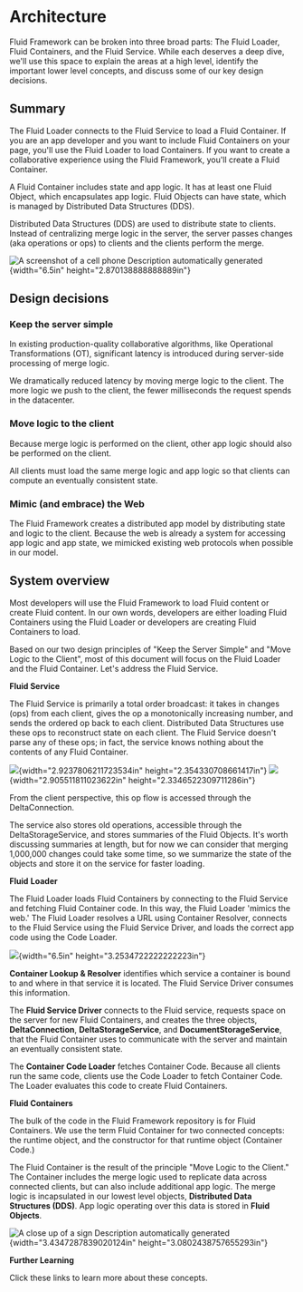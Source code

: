 # Architecture

Fluid Framework can be broken into three broad parts: The Fluid Loader, Fluid Containers, and the Fluid Service. While
each deserves a deep dive, we'll use this space to explain the areas at a high level, identify the important lower
level concepts, and discuss some of our key design decisions.

## Summary

The Fluid Loader connects to the Fluid Service to load a Fluid Container. If you are an app developer and you want to
include Fluid Containers on your page, you'll use the Fluid Loader to load Containers. If you want to create a
collaborative experience using the Fluid Framework, you'll create a Fluid Container.

A Fluid Container includes state and app logic. It has at least one Fluid Object, which encapsulates app logic. Fluid
Objects can have state, which is managed by Distributed Data Structures (DDS).

Distributed Data Structures (DDS) are used to distribute state to clients. Instead of centralizing merge logic in the
server, the server passes changes (aka operations or ops) to clients and the clients perform the merge.

![A screenshot of a cell phone Description automatically generated](media/image1.png){width="6.5in"
height="2.870138888888889in"}

## Design decisions

### Keep the server simple

In existing production-quality collaborative algorithms, like Operational Transformations (OT), significant latency is
introduced during server-side processing of merge logic.

We dramatically reduced latency by moving merge logic to the client. The more logic we push to the client, the fewer
milliseconds the request spends in the datacenter.

### Move logic to the client

Because merge logic is performed on the client, other app logic should also be performed on the client.

All clients must load the same merge logic and app logic so that clients can compute an eventually consistent state.

### Mimic (and embrace) the Web

The Fluid Framework creates a distributed app model by distributing state and logic to the client. Because the web is
already a system for accessing app logic and app state, we mimicked existing web protocols when possible in our model.

## System overview

Most developers will use the Fluid Framework to load Fluid content or create Fluid content. In our own words, developers
are either loading Fluid Containers using the Fluid Loader or developers are creating Fluid Containers to load.

Based on our two design principles of "Keep the Server Simple" and "Move Logic to the Client", most of this document
will focus on the Fluid Loader and the Fluid Container. Let's address the Fluid Service.

**Fluid Service**

The Fluid Service is primarily a total order broadcast: it takes in changes (ops) from each client, gives the op a
monotonically increasing number, and sends the ordered op back to each client. Distributed Data Structures use these ops
to reconstruct state on each client. The Fluid Service doesn't parse any of these ops; in fact, the service knows
nothing about the contents of any Fluid Container.

![](media/image2.png){width="2.9237806211723534in" height="2.354330708661417in"}
![](media/image3.png){width="2.905511811023622in" height="2.3346522309711286in"}

From the client perspective, this op flow is accessed through the DeltaConnection.

The service also stores old operations, accessible through the DeltaStorageService, and stores summaries of the Fluid
Objects. It's worth discussing summaries at length, but for now we can consider that merging 1,000,000 changes could
take some time, so we summarize the state of the objects and store it on the service for faster loading.

**Fluid** **Loader**

The Fluid Loader loads Fluid Containers by connecting to the Fluid Service and fetching Fluid Container code. In this
way, the Fluid Loader 'mimics the web.' The Fluid Loader resolves a URL using Container Resolver, connects to the Fluid
Service using the Fluid Service Driver, and loads the correct app code using the Code Loader.

![](media/image4.png){width="6.5in" height="3.2534722222222223in"}

**Container Lookup & Resolver** identifies which service a container is bound to and where in that service it is
located. The Fluid Service Driver consumes this information.

The **Fluid Service Driver** connects to the Fluid service, requests space on the server for new Fluid Containers, and
creates the three objects, **DeltaConnection**, **DeltaStorageService**, and **DocumentStorageService**, that the Fluid
Container uses to communicate with the server and maintain an eventually consistent state.

The **Container Code Loader** fetches Container Code. Because all clients run the same code, clients use the Code Loader
to fetch Container Code. The Loader evaluates this code to create Fluid Containers.

**Fluid Containers**

The bulk of the code in the Fluid Framework repository is for Fluid Containers. We use the term Fluid Container for two
connected concepts: the runtime object, and the constructor for that runtime object (Container Code.)

The Fluid Container is the result of the principle "Move Logic to the Client." The Container includes the merge logic
used to replicate data across connected clients, but can also include additional app logic. The merge logic is
incapsulated in our lowest level objects, **Distributed Data Structures (DDS)**. App logic operating over this data is
stored in **Fluid Objects**.

![A close up of a sign Description automatically generated](media/image5.png){width="3.4347287839020124in"
height="3.0802438757655293in"}

**Further Learning**

Click these links to learn more about these concepts.
